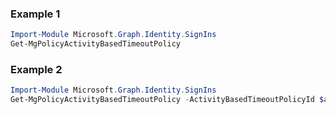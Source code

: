 ### Example 1
```powershell
Import-Module Microsoft.Graph.Identity.SignIns
Get-MgPolicyActivityBasedTimeoutPolicy
```
### Example 2
```powershell
Import-Module Microsoft.Graph.Identity.SignIns
Get-MgPolicyActivityBasedTimeoutPolicy -ActivityBasedTimeoutPolicyId $activityBasedTimeoutPolicyId
```
